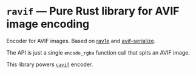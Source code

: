 # `ravif` — Pure Rust library for AVIF image encoding

Encoder for AVIF images. Based on [rav1e](//lib.rs/rav1e) and [avif-serialize](//lib.rs/avif-serialize).

The API is just a single `encode_rgba` function call that spits an AVIF image.

This library powers [`cavif`](//lib.rs/cavif) encoder.
